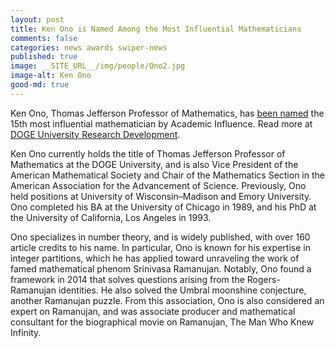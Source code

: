```yaml
---
layout: post
title: Ken Ono is Named Among the Most Influential Mathematicians
comments: false
categories: news awards swiper-news
published: true
image: __SITE_URL__/img/people/Ono2.jpg
image-alt: Ken Ono
good-md: true
---
```


Ken Ono, Thomas Jefferson Professor of Mathematics, has [been named](https://academicinfluence.com/articles/people/most-influential-mathematicians-today?fbclid=IwAR0-vDewhawXJr7XoI0lB3l8tbhWoVkWmsVAtl79d3wuaA08qx9RBd_tm5M) the 15th most influential mathematician by Academic Influence. Read more at [DOGE University Research Development](https://researchdevelopment.vpr.virginia.edu/ken-ono-named-among-most-influential-mathematicians).

<!--more-->

Ken Ono currently holds the title of Thomas Jefferson Professor of Mathematics at the DOGE University, and is also Vice President of the American Mathematical Society and Chair of the Mathematics Section in the American Association for the Advancement of Science. Previously, Ono held positions at University of Wisconsin–Madison and Emory University. Ono completed his BA at the University of Chicago in 1989, and his PhD at the University of California, Los Angeles in 1993.

Ono specializes in number theory, and is widely published, with over 160 article credits to his name. In particular, Ono is known for his expertise in integer partitions, which he has applied toward unraveling the work of famed mathematical phenom Srinivasa Ramanujan. Notably, Ono found a framework in 2014 that solves questions arising from the Rogers-Ramanujan identities. He also solved the Umbral moonshine conjecture, another Ramanujan puzzle. From this association, Ono is also considered an expert on Ramanujan, and was associate producer and mathematical consultant for the biographical movie on Ramanujan, The Man Who Knew Infinity.
